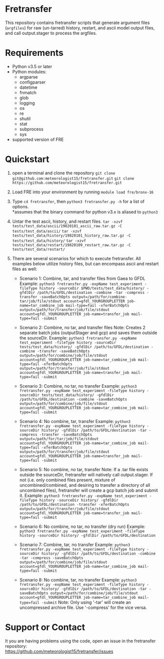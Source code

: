 # Fretransfer
This repository contains fretransfer scripts that generate argument files (``argfiles``) for raw (un-tarred) history, restart, and ascii model output files, and call output.stager to process the argfiles.
# Requirements
* Python v3.5 or later
* Python modules:
  * argparse
  * configparser
  * datetime
  * fnmatch
  * glob
  * logging
  * os
  * re
  * shutil
  * stat
  * subprocess
  * sys
* supported version of FRE
# Quickstart
1. open a terminal and clone the repository
   `git clone git@github.com:meteorologist15/fretransfer.git`
   `git clone https://github.com/meteorologist15/fretransfer.git`
2. Load FRE into your environment by running `module load fre/bronx-16`
3. Type `cd fretransfer`, then `python3 fretransfer.py -h` for a list of options.  
   *assumes that the binary command for python v3.x is aliased to `python3`
4. Untar the test ascii, history, and restart files.
    `tar -xzvf tests/test_data/ascii/19820101_ascii_raw.tar.gz -C tests/test_data/ascii/`
    `tar -xzvf tests/test_data/history/19820101_history_raw.tar.gz -C tests/test_data/history/`
    `tar -xzvf tests/test_data/restart/19820109_restart_raw.tar.gz -C tests/test_data/restart/`
5. There are several scenarios for which to execute fretransfer. All examples below utilize history files, but can encompass ascii and restart files as well:

   * Scenario 1: Combine, tar, and transfer files from Gaea to GFDL
   Example: `python3 fretransfer.py -expName test_experiment -fileType history -sourceDir $PWD/tests/test_data/history/ -gfdlDir /path/to/GFDL/destination -combine -tar -compress -transfer -saveBatchOpts output=/path/for/combine-tar/job/file/stdout account=gfdl_YOURGROUPLETTER job-name=tar_combine_job mail-type=fail -xferBatchOpts output=/path/for/transfer/job/file/stdout account=gfdl_YOURGROUPLETTER job-name=transfer_job mail-type=fail -submit`
   
   * Scenario 2: Combine, no tar, and transfer files
   Note: Creates 2 separate batch jobs (outputStager and gcp) and saves them outside the sourceDir.
   Example: `python3 fretransfer.py -expName test_experiment -fileType history -sourceDir tests/test_data/history/ -gfdlDir /path/to/GFDL/destination -combine -transfer -saveBatchOpts output=/path/for/combine/job/file/stdout account=gfdl_YOURGROUPLETTER job-name=tar_combine_job mail-type=fail -xferBatchOpts output=/path/for/transfer/job/file/stdout account=gfdl_YOURGROUPLETTER job-name=transfer_job mail-type=fail -submit`
   
   * Scenario 3: Combine, no tar, no transfer
   Example: `python3 fretransfer.py -expName test_experiment -fileType history -sourceDir tests/test_data/history/ -gfdlDir /path/to/GFDL/destination -combine -saveBatchOpts output=/path/for/combine/job/file/stdout account=gfdl_YOURGROUPLETTER job-name=tar_combine_job mail-type=fail -submit`
   
   * Scenario 4: No combine, tar, transfer
   Example: `python3 fretransfer.py -expName test_experiment -fileType history -sourceDir history/ -gfdlDir /path/to/GFDL/destination -tar -compress -transfer -saveBatchOpts output=/path/for/tar/job/file/stdout account=gfdl_YOURGROUPLETTER job-name=tar_combine_job mail-type=fail -xferBatchOpts output=/path/for/transfer/job/file/stdout account=gfdl_YOURGROUPLETTER job-name=transfer_job mail-type=fail -submit`
   
   * Scenario 5: No combine, no tar, transfer
   Note: If a .tar file exists outside the sourceDir, fretransfer will natively call output.stager. If not (i.e. only combined files present, mixture of uncombined/combined, and desiring to transfer a directory of all uncombined files), fretransfer will create a gcp batch job and submit it.
   Example: `python3 fretransfer.py -expName test_experiment -fileType history -sourceDir history/ -gfdlDir /path/to/GFDL/destination -transfer -xferBatchOpts output=/path/for/transfer/job/file/stdout account=gfdl_YOURGROUPLETTER job-name=transfer_job mail-type=fail -submit`
   
   * Scenario 6: No combine, no tar, no transfer (dry run)
   Example: `python3 fretransfer.py -expName test_experiment -fileType history -sourceDir history/ -gfdlDir /path/to/GFDL/destination`
   
   * Scenario 7: Combine, tar, no transfer
   Example: `python3 fretransfer.py -expName test_experiment -fileType history -sourceDir history/ -gfdlDir /path/to/GFDL/destination -combine -tar -compress -saveBatchOpts output=/path/for/combine/job/file/stdout account=gfdl_YOURGROUPLETTER job-name=tar_combine_job mail-type=fail -submit`
   
   * Scenario 8: No combine, tar, no transfer
   Example: `python3 fretransfer.py -expName test_experiment -fileType history -sourceDir history/ -gfdlDir /path/to/GFDL/destination -tar -saveBatchOpts output=/path/for/combine/job/file/stdout account=gfdl_YOURGROUPLETTER job-name=tar_combine_job mail-type=fail -submit`
   Note: Only using '-tar' will create an uncompressed archive file. Use '-compress' for the vice versa. 

# Support or Contact
It you are having problems using the code, open an issue in the fretransfer repository:  
https://github.com/meteorologist15/fretransfer/issues
